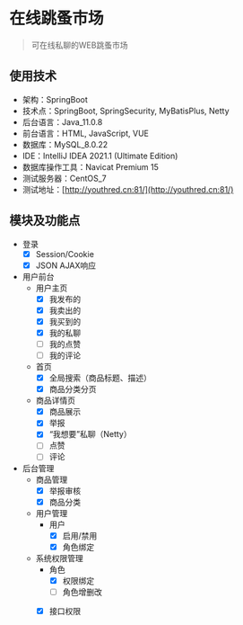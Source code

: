 # 在线跳蚤市场

> 可在线私聊的WEB跳蚤市场

## 使用技术

- 架构：SpringBoot
- 技术点：SpringBoot, SpringSecurity, MyBatisPlus, Netty
- 后台语言：Java_11.0.8
- 前台语言：HTML, JavaScript, VUE
- 数据库：MySQL_8.0.22
- IDE：IntelliJ IDEA 2021.1 (Ultimate Edition)
- 数据库操作工具：Navicat Premium 15
- 测试服务器：CentOS_7
- 测试地址：[http://youthred.cn:81/](http://youthred.cn:81/)

## 模块及功能点

- 登录
    - [x] Session/Cookie
    - [x] JSON AJAX响应
- 用户前台
    - 用户主页
        - [x] 我发布的
        - [x] 我卖出的
        - [x] 我买到的
        - [x] 我的私聊
        - [ ] 我的点赞
        - [ ] 我的评论
    - 首页
        - [x] 全局搜索（商品标题、描述）
        - [x] 商品分类分页
    - 商品详情页
        - [x] 商品展示
        - [x] 举报
        - [x] “我想要”私聊（Netty）
        - [ ] 点赞
        - [ ] 评论
- 后台管理
    - 商品管理
        - [x] 举报审核
        - [x] 商品分类
    - 用户管理
        - 用户
            - [x] 启用/禁用
            - [x] 角色绑定
    - 系统权限管理
        - 角色
            - [x] 权限绑定
            - [ ] 角色增删改
        - [x] 接口权限
            